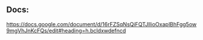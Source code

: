 ## Docs: 
https://docs.google.com/document/d/16rFZSqNsQiFQTJlIioOxaplBhFgg5ow9mgVhJnKcFQs/edit#heading=h.bcldxwdefncd

